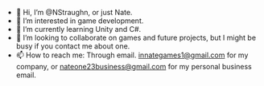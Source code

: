 - 👋 Hi, I’m @NStraughn, or just Nate.
- 👀 I’m interested in game development.
- 🌱 I’m currently learning Unity and C#.
- 💞️ I’m looking to collaborate on games and future projects, but I might be busy if you contact me about one.
- 📫 How to reach me: Through email. innategames1@gmail.com for my company, or nateone23business@gmail.com for my personal business email.

<!---
NStraughn/NStraughn is a ✨ special ✨ repository because its `README.md` (this file) appears on your GitHub profile.
You can click the Preview link to take a look at your changes.
--->

